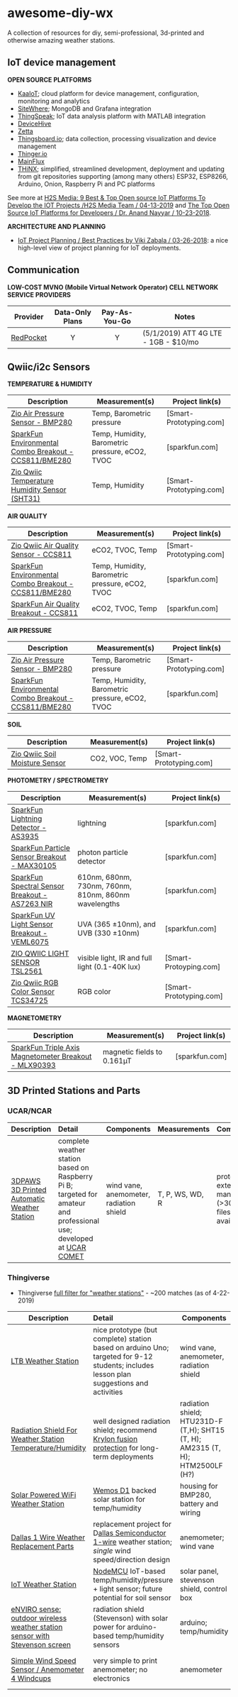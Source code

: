 # awesome-diy-wx
A collection of resources for diy, semi-professional, 3d-printed and otherwise amazing weather stations.

## IoT device management 

**OPEN SOURCE PLATFORMS**
* [KaaIoT](https://www.kaaproject.org/); cloud platform for device management, configuration, monitoring and analytics 
* [SiteWhere](http://www.sitewhere.org/); MongoDB and Grafana integration
* [ThingSpeak](https://thingspeak.com/); IoT data analysis platform with MATLAB integration
* [DeviceHive](https://devicehive.com) 
* [Zetta](https://zettajs.org)
* [Thingsboard.io](https://thingsboard.io); data collection, processing visualization and device management
* [Thinger.io](https://thinger.io)
* [MainFlux](https://mainflux.com)
* [THiNX](https://thinx.cloud); simplified, streamlined development, deployment and updating from git repositories supporting (among many others) ESP32, ESP8266, Arduino, Onion, Raspberry Pi and PC platforms  

See more at [H2S Media: 9 Best & Top Open source IoT Platforms To Develop the IOT Projects /H2S Media Team / 04-13-2019](https://www.how2shout.com/tools/best-opensource-iot-platforms-develop-iot-projects.html) and [The Top Open Source IoT Platforms for Developers / Dr. Anand Nayyar / 10-23-2018](https://opensourceforu.com/2018/10/the-top-open-source-iot-platforms-for-developers/).

**ARCHITECTURE AND PLANNING**
* [IoT Project Planning / Best Practices by Viki Zabala / 03-26-2018](https://www.iotone.com/guide/iot-project-planning-best-practices/g1070): a nice high-level view of project planning for IoT deployments.


## Communication

**LOW-COST MVNO (Mobile Virtual Network Operator) CELL NETWORK SERVICE PROVIDERS**

| Provider    | Data-Only Plans | Pay-As-You-Go| Notes |
|-------------|:---------------:|:------------:|-------|
| [RedPocket](https://redpocket.com) | Y | Y | (5/1/2019) ATT 4G LTE - 1GB - $10/mo |


## Qwiic/i2c Sensors

**TEMPERATURE & HUMIDITY**

| Description | Measurement(s)          |  Project link(s)   |
|-------------|-------------------------|-----------|
| [Zio Air Pressure Sensor - BMP280](https://www.smart-prototyping.com/Zio-Qwiic-Air-Pressure-Sensor-BMP280) |   Temp, Barometric pressure | [Smart-Prototyping.com] |
|  [SparkFun Environmental Combo Breakout - CCS811/BME280](https://www.sparkfun.com/products/14348) |   Temp, Humidity, Barometric pressure, eCO2, TVOC | [sparkfun.com] |
 | [Zio Qwiic Temperature Humidity Sensor (SHT31)](https://www.smart-prototyping.com/Zio-Qwiic-Temperature-Humidity-Sensor-SHT31) |   Temp, Humidity | [Smart-Prototyping.com] |
 
**AIR QUALITY**
 
| Description | Measurement(s)          |  Project link(s)   |
|-------------|-------------------------|-----------|
| [Zio Qwiic Air Quality Sensor - CCS811](https://www.smart-prototyping.com/Zio-Qwiic-Air-Quality-Sensor-CCS811) |   eCO2, TVOC, Temp | [Smart-Prototyping.com] |
|  [SparkFun Environmental Combo Breakout - CCS811/BME280](https://www.sparkfun.com/products/14348) |   Temp, Humidity, Barometric pressure, eCO2, TVOC | [sparkfun.com] | 
 | [SparkFun Air Quality Breakout - CCS811](https://www.sparkfun.com/products/14193) |   eCO2, TVOC, Temp | [sparkfun.com] |
 

 **AIR PRESSURE**

| Description | Measurement(s)          |  Project link(s)   |
|-------------|-------------------------|-----------|
| [Zio Air Pressure Sensor - BMP280](https://www.smart-prototyping.com/Zio-Qwiic-Air-Pressure-Sensor-BMP280) |   Temp, Barometric pressure | [Smart-Prototyping.com] |
 |  [SparkFun Environmental Combo Breakout - CCS811/BME280](https://www.sparkfun.com/products/14348) |   Temp, Humidity, Barometric pressure, eCO2, TVOC | [sparkfun.com] |
 
**SOIL** 

| Description | Measurement(s)          |  Project link(s)   |
|-------------|-------------------------|-----------|
| [Zio Qwiic Soil Moisture Sensor](https://www.smart-prototyping.com/Zio-Qwiic-Soil-Moisture-Sensor)|   CO2, VOC, Temp | [Smart-Prototyping.com] |


**PHOTOMETRY / SPECTROMETRY**

| Description | Measurement(s)          |  Project link(s)   |
|-------------|-------------------------|-----------|
| [SparkFun Lightning Detector - AS3935](https://www.sparkfun.com/products/15276) |   lightning | [sparkfun.com] |
| [SparkFun Particle Sensor Breakout - MAX30105](https://www.sparkfun.com/products/14045) | photon particle detector | [sparkfun.com] |
| [SparkFun Spectral Sensor Breakout - AS7263 NIR](https://www.sparkfun.com/products/14351) |   610nm, 680nm, 730nm, 760nm, 810nm, 860nm wavelengths | [sparkfun.com] |
| [SparkFun UV Light Sensor Breakout - VEML6075](https://www.sparkfun.com/products/15089)  |    UVA (365 ±10nm), and UVB (330 ±10nm) | [sparkfun.com]|
| [ZIO QWIIC LIGHT SENSOR TSL2561](https://www.smart-prototyping.com/Zio-Qwiic-Light-Sensor-TSL2561)  |   visible light, IR and full light (0.1-40K lux) | [Smart-Protoyping.com]|
| [Zio Qwiic RGB Color Sensor TCS34725](https://www.smart-prototyping.com/Zio-Qwiic-RGB-Color-Sensor-TCS34725)  |   RGB color | [Smart-Prototyping.com]|

**MAGNETOMETRY**

| Description | Measurement(s)          | Project link(s)   |
|-------------|-------------------------|-----------|
| [SparkFun Triple Axis Magnetometer Breakout - MLX90393](https://www.sparkfun.com/products/14571) |   magnetic fields to 0.161µT | [sparkfun.com] |


## 3D Printed Stations and Parts


### UCAR/NCAR
| Description | Detail        | Components| Measurements          | Completeness* |
|-------------|:--------------|-----------|-----------------------|-------------  |
| [3DPAWS 3D Printed Automatic Weather Station](https://sites.google.com/ucar.edu/3dpaws/) | complete weather  station based on Raspberry Pi B; targeted for amateur and professional use; developed at [UCAR COMET](https://comet.ucar.edu)  | wind vane, anemometer, radiation shield | T, P, WS, WD, R      | prototype with extensive build manual (>300pp); STL files are available online |


### Thingiverse
* Thingiverse [full filter for "weather stations"](https://www.thingiverse.com/search?q=weather+station&dwh=305cbdf7ab10d30) - ~200 matches (as of 4-22-2019)

| Description | Detail        | Components| Measurements          | Completeness* |
|-------------|:--------------|-----------|-----------------------|-------------  |
| [LTB Weather Station](https://www.thingiverse.com/thing:2849562) | nice prototype (but complete) station based on arduino Uno; targeted for 9-12 students; includes lesson plan suggestions and activities| wind vane, anemometer, radiation shield | T, P, WS, WD, R      | prototype but all STL files appear to be available |
| [Radiation Shield For Weather Station Temperature/Humidity](https://www.thingiverse.com/thing:1067700)| well designed radiation shield; recommend [Krylon fusion protection](https://www.krylon.com/products/fusion-allinone) for long-term deployments | radiation shield; HTU231D-F (T,H); SHT15 (T, H); AM2315 (T, H); HTM2500LF (H?) | T, H | all STL files appear intact |
| [Solar Powered WiFi Weather Station]() | [Wemos D1](https://wiki.wemos.cc/products:d1:d1_mini_pro) backed solar station for temp/humidity | housing for BMP280, battery and wiring | T, H, P | all files available |
| [Dallas 1 Wire Weather Replacement Parts](https://www.thingiverse.com/thing:364660) | replacement project for D[allas Semiconductor 1-wire](https://tapr.org/kits_t238.html) weather station; _single_ wind speed/direction design | anemometer; wind vane | WS, WD | STL files seem complete for project, but do not include the housing |
| [IoT Weather Station](https://www.thingiverse.com/thing:1985125) | [NodeMCU](https://www.nodemcu.com/) IoT-based temp/humidity/pressure + light sensor; future potential for soil sensor | solar panel, stevenson shield, control box | T, H, L | appears complete; shield is SKP file |
|[eNVIRO sense: outdoor wireless weather station sensor with Stevenson screen]() | radiation shield (Stevenson) with solar power for arduino-based temp/humidity sensors | arduino; temp/humidity | T, H | all STL files seem complete |
| [Simple Wind Speed Sensor / Anemometer 4 Windcups](https://www.thingiverse.com/thing:1773881) | very simple to print anemometer; no electronics | anemometer | WS | no electronics are included, concept design only |

